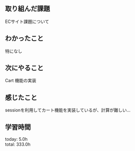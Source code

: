 ## 取り組んだ課題
ECサイト課題について   
## わかったこと
 特になし
## 次にやること
 Cart 機能の実装
## 感じたこと
sessionを利用してカート機能を実装しているが、計算が難しい...
## 学習時間
today: 5.0h   
total: 333.0h